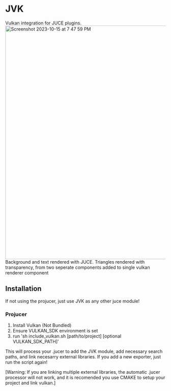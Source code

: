 # JVK
 Vulkan integration for JUCE plugins.
 <img width="734" alt="Screenshot 2023-10-15 at 7 47 59 PM" src="https://github.com/ZGgof1999/JVK/assets/9949963/ebb0b266-1a13-44ed-915c-b1e1c8e46d7b">
 Background and text rendered with JUCE.
 Triangles rendered with transparency, from two seperate components added to single vulkan renderer component
 
 ## Installation
 If not using the projucer, just use JVK as any other juce module!
 
 ### Projucer
 1. Install Vulkan (Not Bundled)
 2. Ensure VULKAN\_SDK environment is set
 3. run 'sh include_vulkan.sh [path/to/project] [optional VULKAN_SDK_PATH]'
 
 This will process your .jucer to add the JVK module, add necessary search paths, and link necesarry external libraries. If you add a new exporter, just run the script again!
 
 [Warning: If you are linking multiple external libraries, the automatic .jucer processor will not work, and it is recomended you use CMAKE to setup your project and link vulkan.]
